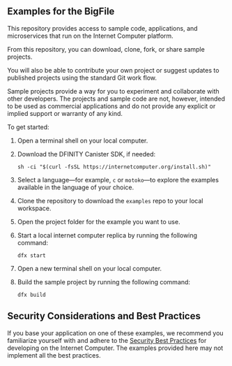 ## Examples for the BigFile

This repository provides access to sample code, applications, and microservices that run on the Internet Computer platform.

From this repository, you can download, clone, fork, or share sample projects.

You will also be able to contribute your own project or suggest updates to published projects using the standard Git work flow.

Sample projects provide a way for you to experiment and collaborate with other developers.
The projects and sample code are not, however, intended to be used as commercial applications and do not provide any explicit or implied support or warranty of any kind.

To get started:

1. Open a terminal shell on your local computer.

1. Download the DFINITY Canister SDK, if needed:

    ```
    sh -ci "$(curl -fsSL https://internetcomputer.org/install.sh)"
    ```

1. Select a language—for example, `c` or `motoko`—to explore the examples available in the language of your choice.

1. Clone the repository to download the `examples` repo to your local workspace.

1. Open the project folder for the example you want to use.

1. Start a local internet computer replica by running the following command:

    ```
    dfx start
    ```

1. Open a new terminal shell on your local computer.

1. Build the sample project by running the following command:

    ```
    dfx build
    ```

## Security Considerations and Best Practices

If you base your application on one of these examples, we recommend you familiarize yourself with and adhere to the [Security Best Practices](https://internetcomputer.org/docs/current/references/security/) for developing on the Internet Computer. The examples provided here may not implement all the best practices.
